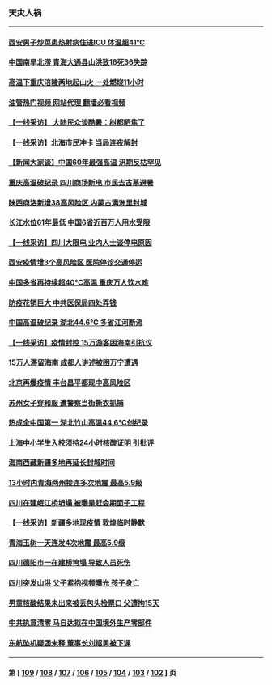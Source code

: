 ### 天灾人祸
---
#### [西安男子炒菜患热射病住进ICU 体温超41℃](../../pages/ncid280/n13805038.md?08181645) 
#### [中国南旱北涝 青海大通县山洪致16死36失踪](../../pages/ncid280/n13804928.md?08181645) 
#### [高温下重庆涪陵两地起山火 一处燃烧11小时](../../pages/ncid280/n13804885.md?08181645) 
#### [油管热门视频 网站代理 翻墙必看视频](http://209.222.30.114:81/youtube.html?08181645)
#### [【一线采访】 大陆民众谈酷暑：树都晒焦了](../../pages/ncid280/n13804823.md?08181645) 
#### [【一线采访】北海市民冲卡 当局连夜解封](../../pages/ncid280/n13804394.md?08181645) 
#### [【新闻大家谈】中国60年最强高温 汛期反枯罕见](../../pages/ncid280/n13804532.md?08181645) 
#### [重庆高温破纪录 四川商场断电 市民去古墓避暑](../../pages/ncid280/n13804468.md?08181645) 
#### [陕西商洛新增38高风险区 内蒙古满洲里封城](../../pages/ncid280/n13804403.md?08181645) 
#### [长江水位61年最低 中国6省近百万人用水受限](../../pages/ncid280/n13804116.md?08181645) 
#### [【一线采访】四川大限电 业内人士谈停电原因](../../pages/ncid280/n13803685.md?08181645) 
#### [西安疫情增3个高风险区 医院停诊交通停运](../../pages/ncid280/n13803699.md?08181645) 
#### [中国多省再持续超40℃高温 重庆万人饮水难](../../pages/ncid280/n13803329.md?08181645) 
#### [防疫花销巨大 中共医保局四处弄钱](../../pages/ncid280/n13803275.md?08181645) 
#### [中国高温破纪录 湖北44.6℃ 多省江河断流](../../pages/ncid280/n13803212.md?08181645) 
#### [【一线采访】疫情封控 15万游客困海南引抗议](../../pages/ncid280/n13802950.md?08181645) 
#### [15万人滞留海南 成都人讲述被困万宁遭遇](../../pages/ncid280/n13802777.md?08181645) 
#### [北京再爆疫情 丰台昌平都现中高风险区](../../pages/ncid280/n13802921.md?08181645) 
#### [苏州女子穿和服 遭警察当街撕衣抓捕](../../pages/ncid280/n13802941.md?08181645) 
#### [热成全中国第一 湖北竹山高温44.6℃创纪录](../../pages/ncid280/n13802863.md?08181645) 
#### [上海中小学生入校须持24小时核酸证明 引批评](../../pages/ncid280/n13802739.md?08181645) 
#### [海南西藏新疆多地再延长封城时间](../../pages/ncid280/n13802667.md?08181645) 
#### [13小时内青海两州接连多次地震 最高5.9级](../../pages/ncid280/n13802662.md?08181645) 
#### [四川在建岷江桥坍塌 被曝是赶会期面子工程](../../pages/ncid280/n13802501.md?08181645) 
#### [【一线采访】新疆多地现疫情 敦煌临时静默](../../pages/ncid280/n13802256.md?08181645) 
#### [青海玉树一天连发4次地震 最高5.9级](../../pages/ncid280/n13802339.md?08181645) 
#### [四川德阳市一在建桥垮塌 导致人员死伤](../../pages/ncid280/n13802325.md?08181645) 
#### [四川突发山洪 父子紧抱视频曝光 孩子身亡](../../pages/ncid280/n13802145.md?08181645) 
#### [男童核酸结果未出来被丢包头检票口 父遭拘15天](../../pages/ncid280/n13802098.md?08181645) 
#### [中共执意清零 马自达拟在中国境外生产零部件](../../pages/ncid280/n13801960.md?08181645) 
#### [东航坠机疑团未释 董事长刘绍勇被下课](../../pages/ncid280/n13801768.md?08181645) 

---
#### 第 [ [109](./109.md?08181645) / [108](./108.md?08181645) / [107](./107.md?08181645) / [106](./106.md?08181645) / [105](./105.md?08181645) / [104](./104.md?08181645) / [103](./103.md?08181645) / [102](./102.md?08181645) ] 页
